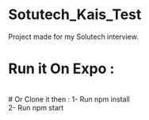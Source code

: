 # Sotutech_Kais_Test

Project made for my Solutech interview. 

# Run it On Expo : 
<br/>
# Or Clone it then : 
1- Run npm install <br/>
2- Run npm start <br/>
